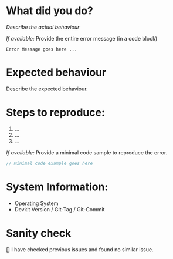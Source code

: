 # What did you do?
*Describe the actual behaviour*

*If available:* Provide the entire error message (in a code block)

```
Error Message goes here ...
```

# Expected behaviour
Describe the expected behaviour.


# Steps to reproduce:

1. ...
2. ...
3. ...

*If available:* Provide a minimal code sample to reproduce the error.   

```c
// Minimal code example goes here
```


# System Information:

* Operating System
* Devkit Version / Git-Tag / Git-Commit

# Sanity check
[] I have checked previous issues and found no similar issue. 
